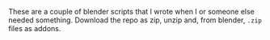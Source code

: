 These are a couple of blender scripts that I wrote when I or someone else needed something. Download the repo as zip, unzip and, from blender, `.zip` files as addons.
